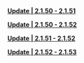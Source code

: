 **[Update | 2.1.50 - 2.1.51](https://autopatchhk.yuanshen.com/client_app/beta_update/hk4e_global/18/game_2.1.50_2.1.51_diff_vxIp9Ydo8rBqk7KM.zip)**

**[Update | 2.1.50 - 2.1.52](https://autopatchhk.yuanshen.com/client_app/beta_update/hk4e_global/18/game_2.1.50_2.1.52_diff_7adzDy8GqRoYj4n5.zip)**

**[Update | 2.1.51 - 2.1.52](https://autopatchhk.yuanshen.com/client_app/beta_update/hk4e_global/18/game_2.1.51_2.1.52_diff_dtJhwoV5r01j7mTg.zip)**

**[Update | 2.1.52 - 2.1.53](https://autopatchhk.yuanshen.com/client_app/beta_update/hk4e_global/18/game_2.1.52_2.1.53_diff_yfbi0SRnqQwcAP9U.zip)**